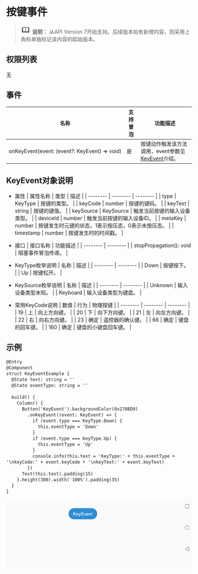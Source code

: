 # 按键事件

> ![icon-note.gif](public_sys-resources/icon-note.gif) **说明：**
> 从API Version 7开始支持。后续版本如有新增内容，则采用上角标单独标记该内容的起始版本。


## 权限列表

无


## 事件

| 名称 | 支持冒泡 | 功能描述 | 
| -------- | -------- | -------- |
| onKeyEvent(event:&nbsp;(event?:&nbsp;KeyEvent)&nbsp;=&gt;&nbsp;void) | 是 | 按键动作触发该方法调用，event参数见[KeyEvent](#keyevent对象说明)介绍。 | 


## KeyEvent对象说明

- 属性
  | 属性名称 | 类型 | 描述 |
  | -------- | -------- | -------- |
  | type | KeyType | 按键的类型。 |
  | keyCode | number | 按键的键码。 |
  | keyText | string | 按键的键值。 |
  | keySource | KeySource | 触发当前按键的输入设备类型。 |
  | deviceId | number | 触发当前按键的输入设备ID。 |
  | metaKey | number | 按键发生时元键的状态，1表示按压态，0表示未按压态。 |
  | timestamp | number | 按键发生时的时间戳。 |


- 接口
  | 接口名称 | 功能描述 | 
  | -------- | -------- |
  | stopPropagation():&nbsp;void | 阻塞事件冒泡传递。 | 

- KeyType枚举说明
  | 名称 | 描述 | 
  | -------- | -------- |
  | Down | 按键按下。 | 
  | Up | 按键松开。 | 


- KeySource枚举说明
  | 名称 | 描述 | 
  | -------- | -------- |
  | Unknown | 输入设备类型未知。 | 
  | Keyboard | 输入设备类型为键盘。 | 

- 常用KeyCode说明
  | 数值 | 行为 | 物理按键 | 
  | -------- | -------- | -------- |
  | 19 | 上 | 向上方向键。 | 
  | 20 | 下 | 向下方向键。 | 
  | 21 | 左 | 向左方向键。 | 
  | 22 | 右 | 向右方向键。 | 
  | 23 | 确定 | 遥控器的确认键。 | 
  | 66 | 确定 | 键盘的回车键。 | 
  | 160 | 确定 | 键盘的小键盘回车键。 | 


## 示例

```
@Entry
@Component
struct KeyEventExample {
  @State text: string = ''
  @State eventType: string = ''

  build() {
    Column() {
      Button('KeyEvent').backgroundColor(0x2788D9)
        .onKeyEvent((event: KeyEvent) => {
          if (event.type === KeyType.Down) {
            this.eventType = 'Down'
          }
          if (event.type === KeyType.Up) {
            this.eventType = 'Up'
          }
          console.info(this.text = 'KeyType:' + this.eventType + '\nkeyCode:' + event.keyCode + '\nkeyText:' + event.keyText)
        })
      Text(this.text).padding(15)
    }.height(300).width('100%').padding(35)
  }
}
```

![zh-cn_image_0000001174264364](figures/zh-cn_image_0000001174264364.gif)
